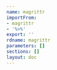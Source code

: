```yaml
---
name: magrittr
importFrom:
- magrittr
- '%>%'
export: ''
rdname: magrittr
parameters: []
sections: []
layout: doc
---
```

